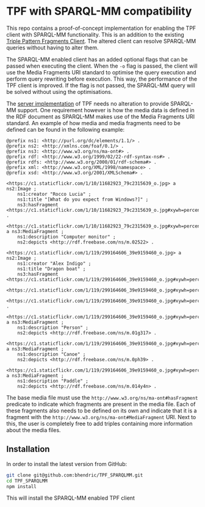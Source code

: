 # TPF with SPARQL-MM compatibility
This repo contains a proof-of-concept implementation for enabling the TPF client with SPARQL-MM functionality. This is an addition to the existing [Triple Pattern Fragments Client](https://github.com/LinkedDataFragments/Client.js). The altered client can resolve SPARQL-MM queries without having to alter them.

The SPARQL-MM enabled client has an added optional flags that can be passed when executing the client. When the `-o` flag is passed, the client will use the Media Fragments URI standard to optimise the query execution and perform query rewriting before execution. This way, the performance of the TPF client is improved. If the flag is not passed, the SPARQL-MM query will be solved without using the optimisations.

The [server implementation](https://github.com/LinkedDataFragments/Server.js) of TPF needs no alteration to provide SPARQL-MM support. One requirement however is how the media data is defined in the RDF document as SPARQL-MM makes use of the Media Fragments URI standard. An example of how media and media fragments need to be defined can be found in the following example:

```
@prefix ns1: <http://purl.org/dc/elements/1.1/> .
@prefix ns2: <http://xmlns.com/foaf/0.1/> .
@prefix ns3: <http://www.w3.org/ns/ma-ont#> .
@prefix rdf: <http://www.w3.org/1999/02/22-rdf-syntax-ns#> .
@prefix rdfs: <http://www.w3.org/2000/01/rdf-schema#> .
@prefix xml: <http://www.w3.org/XML/1998/namespace> .
@prefix xsd: <http://www.w3.org/2001/XMLSchema#> .

<https://c1.staticflickr.com/1/10/11682923_79c2315639_o.jpg> a ns2:Image ;
    ns1:creator "Rocco Lucia" ;
    ns1:title "[What do you expect from Windows?]" ;
    ns3:hasFragment <https://c1.staticflickr.com/1/10/11682923_79c2315639_o.jpg#xywh=percent:1,0,99,100> .

<https://c1.staticflickr.com/1/10/11682923_79c2315639_o.jpg#xywh=percent:1,0,99,100> a ns3:MediaFragment ;
    ns1:description "Computer monitor" ;
    ns2:depicts <http://rdf.freebase.com/ns/m.02522> .

<https://c1.staticflickr.com/1/119/299164606_39e9159460_o.jpg> a ns2:Image ;
    ns1:creator "Alex Indigo" ;
    ns1:title "Dragon boat" ;
    ns3:hasFragment <https://c1.staticflickr.com/1/119/299164606_39e9159460_o.jpg#xywh=percent:12,38,63,30>,
        <https://c1.staticflickr.com/1/119/299164606_39e9159460_o.jpg#xywh=percent:5,50,88,30>,
        <https://c1.staticflickr.com/1/119/299164606_39e9159460_o.jpg#xywh=percent:8,49,55,21> .

<https://c1.staticflickr.com/1/119/299164606_39e9159460_o.jpg#xywh=percent:12,38,63,30> a ns3:MediaFragment ;
    ns1:description "Person" ;
    ns2:depicts <http://rdf.freebase.com/ns/m.01g317> .

<https://c1.staticflickr.com/1/119/299164606_39e9159460_o.jpg#xywh=percent:5,50,88,30> a ns3:MediaFragment ;
    ns1:description "Canoe" ;
    ns2:depicts <http://rdf.freebase.com/ns/m.0ph39> .

<https://c1.staticflickr.com/1/119/299164606_39e9159460_o.jpg#xywh=percent:8,49,55,21> a ns3:MediaFragment ;
    ns1:description "Paddle" ;
    ns2:depicts <http://rdf.freebase.com/ns/m.014y4n> .
```

The base media file must use the `http://www.w3.org/ns/ma-ont#hasFragment` predicate to indicate which fragments are present in the media file. Each of these fragments also needs to be defined on its own and indicate that it is a fragment with the `http://www.w3.org/ns/ma-ont#MediaFragment` URI. Next to this, the user is completely free to add triples containing more information about the media files.

## Installation

In order to install the latest version from GitHub:
```bash
git clone git@github.com:bhendric/TPF_SPARQLMM.git
cd TPF_SPARQLMM
npm install
```
This will install the SPARQL-MM enabled TPF client
